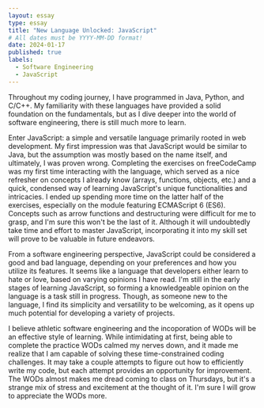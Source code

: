 ```yaml
---
layout: essay
type: essay
title: "New Language Unlocked: JavaScript"
# All dates must be YYYY-MM-DD format!
date: 2024-01-17
published: true
labels:
  - Software Engineering
  - JavaScript
---
```


Throughout my coding journey, I have programmed in Java, Python, and C/C++. My familiarity with these languages have provided a solid foundation on the fundamentals, but as I dive deeper into the world of software engineering, there is still much more to learn. 

Enter JavaScript: a simple and versatile language primarily rooted in web development. My first impression was that JavaScript would be similar to Java, but the assumption was mostly based on the name itself, and ultimately, I was proven wrong. Completing the exercises on freeCodeCamp was my first time interacting with the language, which served as a nice refresher on concepts I already know (arrays, functions, objects, etc.) and a quick, condensed way of learning JavaScript's unique functionalities and intricacies. I ended up spending more time on the latter half of the exercises, especially on the module featuring ECMAScript 6 (ES6). Concepts such as arrow functions and destructuring were difficult for me to grasp, and I'm sure this won't be the last of it. Although it will undoubtedly take time and effort to master JavaScript, incorporating it into my skill set will prove to be valuable in future endeavors.

From a software engineering perspective, JavaScript could be considered a good and bad language, depending on your preferences and how you utilize its features. It seems like a language that developers either learn to hate or love, based on varying opinions I have read. I'm still in the early stages of learning JavaScript, so forming a knowledgeable opinion on the language is a task still in progress. Though, as someone new to the language, I find its simplicity and versatility to be welcoming, as it opens up much potential for developing a variety of projects.

I believe athletic software engineering and the incoporation of WODs will be an effective style of learning. While intimidating at first, being able to complete the practice WODs calmed my nerves down, and it made me realize that I am capable of solving these time-constrained coding challenges. It may take a couple attempts to figure out how to efficiently write my code, but each attempt provides an opportunity for improvement. The WODs almost makes me dread coming to class on Thursdays, but it's a strange mix of stress and excitement at the thought of it. I'm sure I will grow to appreciate the WODs more.
